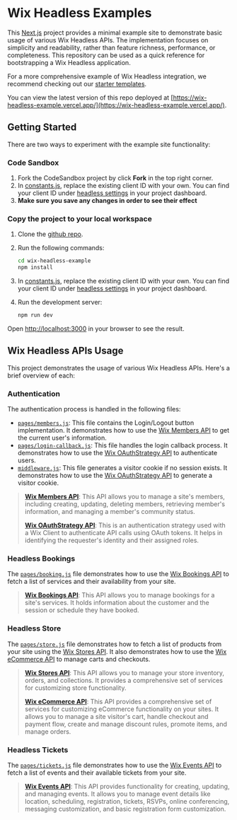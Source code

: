 # Wix Headless Examples

This [Next.js](https://nextjs.org/) project provides a minimal example site to demonstrate basic usage of various Wix
Headless APIs. The implementation focuses on simplicity and readability, rather than feature richness, performance, or
completeness. This repository can be used as a quick reference for bootstrapping a Wix Headless application.

For a more comprehensive example of Wix Headless integration, we recommend checking out
our [starter templates](https://www.wix.com/developers/headless/templates).

You can view the latest version of this repo deployed
at [https://wix-headless-example.vercel.app/](https://wix-headless-example.vercel.app/).

## Getting Started

There are two ways to experiment with the example site functionality:

### Code Sandbox

1. Fork the CodeSandbox project by click **Fork** in the top right corner.
2. In [constants.js](./constants/constants.js), replace the existing client ID with your own. You can find your client
   ID
   under [headless settings](https://www.wix.com/my-account/site-selector/?buttonText=Select%20Site&title=Select%20a%20Site&autoSelectOnSingleSite=true&actionUrl=https:%2F%2Fwww.wix.com%2Fdashboard%2F%7B%7BmetaSiteId%7D%7D%2Foauth-apps-settings)
   in your project dashboard.
3. **Make sure you save any changes in order to see their effect**

### Copy the project to your local workspace

1. Clone the [github repo](https://github.com/wix/wix-headless-example/tree/main).
2. Run the following commands:

    ```bash
    cd wix-headless-example
    npm install
    ```

3. In [constants.js](./constants/constants.js), replace the existing client ID with your own. You can find your client
   ID
   under [headless settings](https://www.wix.com/my-account/site-selector/?buttonText=Select%20Site&title=Select%20a%20Site&autoSelectOnSingleSite=true&actionUrl=https:%2F%2Fwww.wix.com%2Fdashboard%2F%7B%7BmetaSiteId%7D%7D%2Foauth-apps-settings)
   in your project dashboard.
4. Run the development server:

    ```bash
    npm run dev
    ```

Open [http://localhost:3000](http://localhost:3000) in your browser to see the result.

## Wix Headless APIs Usage

This project demonstrates the usage of various Wix Headless APIs. Here's a brief overview of each:

### Authentication

The authentication process is handled in the following files:

- [`pages/members.js`](./pages/members.js): This file contains the Login/Logout button implementation. It demonstrates
  how to use the [Wix Members API](https://dev.wix.com/docs/sdk/backend-modules/members/members/introduction) to get the
  current user's information.
- [`pages/login-callback.js`](./pages/login-callback.js): This file handles the login callback process. It demonstrates
  how to use the [Wix OAuthStrategy API](https://dev.wix.com/docs/sdk/core-modules/sdk/oauth-strategy#oauthstrategy) to
  authenticate users.
- [`middleware.js`](./middleware.js): This file generates a visitor cookie if no session exists. It demonstrates how to
  use the [Wix OAuthStrategy API](https://dev.wix.com/docs/sdk/core-modules/sdk/oauth-strategy#oauthstrategy) to
  generate a visitor cookie.

> **[Wix Members API](https://dev.wix.com/docs/sdk/backend-modules/members/members/introduction)**: This API allows you
> to manage a site's members, including creating, updating, deleting members, retrieving member's information, and
> managing a member's community status.
>
> **[Wix OAuthStrategy API](https://dev.wix.com/docs/sdk/core-modules/sdk/oauth-strategy#oauthstrategy)**: This is an
> authentication strategy used with a Wix Client to authenticate API calls using OAuth tokens. It helps in identifying
> the
> requester's identity and their assigned roles.

### Headless Bookings

The [`pages/booking.js`](./pages/booking.js) file demonstrates how to use
the [Wix Bookings API](https://dev.wix.com/docs/sdk/backend-modules/bookings/bookings/introduction) to fetch a list of
services and their availability from your site.

> **[Wix Bookings API](https://dev.wix.com/docs/sdk/backend-modules/bookings/bookings/introduction)**: This API allows
> you to manage bookings for a site's services. It holds information about the customer and the session or schedule they
> have booked.

### Headless Store

The [`pages/store.js`](./pages/store.js) file demonstrates how to fetch a list of products from your site using
the [Wix Stores API](https://dev.wix.com/docs/sdk/backend-modules/stores). It also demonstrates how to use
the [Wix eCommerce API](https://dev.wix.com/docs/sdk/backend-modules/ecom/introduction) to manage carts and checkouts.

> **[Wix Stores API](https://dev.wix.com/docs/sdk/backend-modules/stores)**: This API allows you to manage your store
> inventory, orders, and collections.
> It provides a comprehensive set of services for customizing store functionality.
>
> **[Wix eCommerce API](https://dev.wix.com/docs/sdk/backend-modules/ecom/introduction)**: This API provides a
> comprehensive set of services for customizing eCommerce functionality on your sites.
> It allows you to manage a site visitor's cart, handle checkout and payment flow, create and manage discount rules,
> promote items, and manage orders.

### Headless Tickets

The [`pages/tickets.js`](./pages/tickets.js) file demonstrates how to use
the [Wix Events API](https://dev.wix.com/docs/sdk/backend-modules/events/introduction) to fetch a list of events and
their available tickets from your site.

> **[Wix Events API](https://dev.wix.com/docs/sdk/backend-modules/events/introduction)**: This API provides
> functionality for creating, updating, and managing events.
> It allows you to manage event details like location, scheduling, registration, tickets, RSVPs, online conferencing,
> messaging customization, and basic registration form customization.
